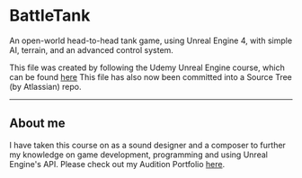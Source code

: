 # BattleTank
An open-world head-to-head tank game, using Unreal Engine 4, with simple AI, terrain, and an advanced control system.

This file was created by following the Udemy Unreal Engine course, which can be found [here](https://www.udemy.com/unrealcourse/)
This file has also now been committed into a Source Tree (by Atlassian) repo.
***


## About me

I have taken this course on as a sound designer and a composer to further my knowledge on game development, programming and using Unreal Engine's API. Please check out my Audition Portfolio [here](https://www.youtube.com/playlist?list=PLLVoBcRVvFKVEg58G6ZfB7VZlyjNsokAz).


